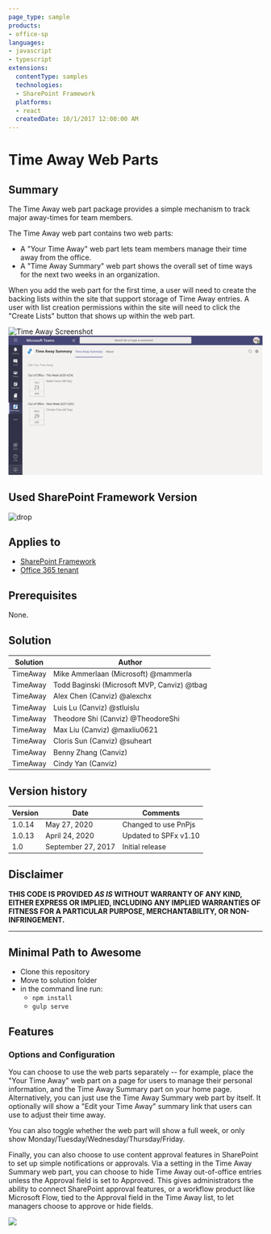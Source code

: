 ```yaml
---
page_type: sample
products:
- office-sp
languages:
- javascript
- typescript
extensions:
  contentType: samples
  technologies:
  - SharePoint Framework
  platforms:
  - react
  createdDate: 10/1/2017 12:00:00 AM
---
```

# Time Away Web Parts

## Summary

The Time Away web part package provides a simple mechanism to track major away-times for team members.  

The Time Away web part contains two web parts:

* A "Your Time Away" web part lets team members manage their time away from the office.
* A "Time Away Summary" web part shows the overall set of time ways for the next two weeks in an organization.

When you add the web part for the first time, a user will need to create the backing lists within the site that support storage of Time Away entries.  A user with list creation permissions within the site will need to click the "Create Lists" button that shows up within the web part.

![Time Away Screenshot](./assets/timeaway.png)
![Time Away as a personal Teams app](./assets/timeaway-teams.png)

## Used SharePoint Framework Version

![drop](https://img.shields.io/badge/version-1.10-green.svg)

## Applies to

* [SharePoint Framework](https://dev.office.com/sharepoint)
* [Office 365 tenant](https://dev.office.com/sharepoint/docs/spfx/set-up-your-development-environment)

## Prerequisites

None.

## Solution

Solution                     | Author                                     			|
---------------------------- | ---------------------------------------------------- |
TimeAway                     | Mike Ammerlaan (Microsoft) @mammerla                 |
TimeAway                     | Todd Baginski (Microsoft MVP, Canviz) @tbag          |
TimeAway                     | Alex Chen (Canviz) @alexchx  						|
TimeAway                     | Luis Lu (Canviz) @stluislu   						|
TimeAway                     | Theodore Shi (Canviz) @TheodoreShi                   |
TimeAway                     | Max Liu (Canviz) @maxliu0621 						|
TimeAway                     | Cloris Sun (Canviz) @suheart                         |
TimeAway                     | Benny Zhang (Canviz)                                 |
TimeAway                     | Cindy Yan (Canviz)                                   |

## Version history

Version  | Date               | Comments
-------- | ------------------ | --------
1.0.14   | May 27, 2020 | Changed to use PnPjs
1.0.13   | April 24, 2020 | Updated to SPFx v1.10
1.0      | September 27, 2017 | Initial release

## Disclaimer
**THIS CODE IS PROVIDED *AS IS* WITHOUT WARRANTY OF ANY KIND, EITHER EXPRESS OR IMPLIED, INCLUDING ANY IMPLIED WARRANTIES OF FITNESS FOR A PARTICULAR PURPOSE, MERCHANTABILITY, OR NON-INFRINGEMENT.**

---

## Minimal Path to Awesome

- Clone this repository
- Move to solution folder
- in the command line run:
  - `npm install`
  - `gulp serve`

## Features

### Options and Configuration

You can choose to use the web parts separately -- for example, place the "Your Time Away" web part on a page for users to manage their personal information, and the Time Away Summary part on your home page.   Alternatively, you can just use the Time Away Summary web part by itself.  It optionally will show a "Edit your Time Away" summary link that users can use to adjust their time away.

You can also toggle whether the web part will show a full week, or only show Monday/Tuesday/Wednesday/Thursday/Friday.

Finally, you can also choose to use content approval features in SharePoint to set up simple notifications or approvals. Via a setting in the Time Away Summary web part, you can choose to hide Time Away out-of-office entries unless the Approval field is set to Approved. This gives administrators the ability to connect SharePoint approval features, or a workflow product like Microsoft Flow, tied to the Approval field in the Time Away list, to let managers choose to approve or hide fields.

<img src="https://telemetry.sharepointpnp.com/sp-dev-solutions/solutions/timeaway" />
